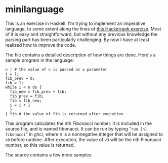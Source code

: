 # minilanguage

This is an exercise in Haskell. I'm trying to implement an imperative language, to some extent along the lines of [this Hackerrank exercise](https://www.hackerrank.com/challenges/while-language-fp/problem). Most of it is easy and straightforward, but without any previous knowledge the parsing part has been particularly challenging. By now I have at least realized how to improve the code.

The file contains a detailed description of how things are done. Here's a sample program in the language:

    n | # the value of n is passed as a parameter
    i = 1;
    fib_prev = 0;
    fib = 1;
    while i < n do {
      fib_new = fib_prev + fib;
      fib_prev = fib;         
      fib = fib_new;                   
      i = i + 1                    
      }                           
    | fib # the value of fib is returned after execution
    
This program calculates the nth Fibonacci number. It is included in the source file, and is named fibonacci. It can be run by typing "`run [n] fibonacci`" in ghci, where n is a nonnegative integer that will be assigned to `v0` before runtime. After execution, the value of `v3` will be the nth Fibonacci number, so this value is returned. 

The source contains a few more samples.
